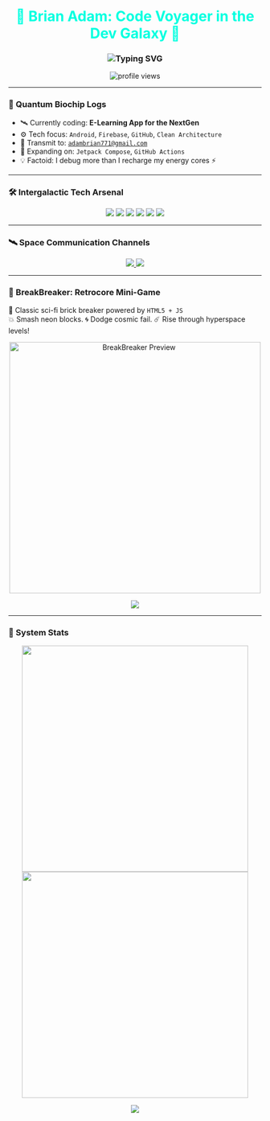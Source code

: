 
<h1 align="center" style="color:#00FFE0;">🚀 Brian Adam: Code Voyager in the Dev Galaxy 🌌</h1>

<h3 align="center">
  <img src="https://readme-typing-svg.demolab.com?font=Orbitron&size=22&pause=1000&color=00FFE0&center=true&vCenter=true&width=500&lines=Android+%2B+Firebase+Engineer;Clean+Code+Commander;AI+%26+Game+Mechanic+Explorer;Welcome+to+My+Universe!" alt="Typing SVG" />
</h3>

<p align="center">
  <img src="https://komarev.com/ghpvc/?username=brianadam&label=Galactic+Scans&color=00ffe0&style=flat" alt="profile views" />
</p>

---

### 🧠 Quantum Biochip Logs

- 🛰️ Currently coding: **E-Learning App for the NextGen**
- ⚙️ Tech focus: `Android`, `Firebase`, `GitHub`, `Clean Architecture`
- 💌 Transmit to: [`adambrian771@gmail.com`](mailto:adambrian771@gmail.com)
- 🧬 Expanding on: `Jetpack Compose`, `GitHub Actions`
- 💡 Factoid: I debug more than I recharge my energy cores ⚡

---

### 🛠️ Intergalactic Tech Arsenal

<p align="center">
  <img src="https://img.shields.io/badge/Java-%23ED8B00?style=for-the-badge&logo=java&logoColor=white"/>
  <img src="https://img.shields.io/badge/Kotlin-%230095D5?style=for-the-badge&logo=kotlin&logoColor=white"/>
  <img src="https://img.shields.io/badge/Android-%233DDC84?style=for-the-badge&logo=android&logoColor=white"/>
  <img src="https://img.shields.io/badge/Firebase-%23FFCA28?style=for-the-badge&logo=firebase&logoColor=black"/>
  <img src="https://img.shields.io/badge/Cloudinary-%233448C5?style=for-the-badge&logo=cloudinary&logoColor=white"/>
  <img src="https://img.shields.io/badge/GitHub-%23181717?style=for-the-badge&logo=github&logoColor=white"/>
</p>

---



### 🛰️ Space Communication Channels

<p align="center">
  <a href="mailto:adambrian771@gmail.com">
    <img src="https://img.shields.io/badge/Email_Protocol-Gmail-EA4335?style=for-the-badge&logo=gmail&logoColor=white"/>
  </a>
  <a href="https://www.linkedin.com/in/brian-adam-sinaga-5a57b125a" target="_blank">
    <img src="https://img.shields.io/badge/LinkedIn-Frequency-0077B5?style=for-the-badge&logo=linkedin&logoColor=white"/>
  </a>
</p>

---

### 👾 BreakBreaker: Retrocore Mini-Game

🧱 Classic sci-fi brick breaker powered by `HTML5 + JS`  
💥 Smash neon blocks. 🌀 Dodge cosmic fail. ☄️ Rise through hyperspace levels!

<p align="center">
  <img src="https://raw.githubusercontent.com/brianadam/breakbreaker/main/assets/preview.gif" alt="BreakBreaker Preview" width="500"/>
</p>

<p align="center">
  <a href="https://brian-spec-de.github.io/brick_breaker/" target="_blank">
    <img src="https://img.shields.io/badge/Engage_HyperPlay-Play_Now-00FFE0?style=for-the-badge&logo=github&logoColor=black"/>
  </a>
</p>

---

### 🧬 System Stats

<p align="center">
  <img src="https://github-readme-stats.vercel.app/api?username=brianadam&show_icons=true&theme=radical&hide_border=true&bg_color=0d1117&title_color=00FFE0&icon_color=F7AB0A" width="450"/>
  <img src="https://github-readme-streak-stats.herokuapp.com/?user=brianadam&theme=radical&hide_border=true&background=0D1117&currStreakLabel=00FFE0" width="450"/>
</p>

<p align="center">
  <img src="https://github-readme-activity-graph.vercel.app/graph?username=brianadam&bg_color=0d1117&color=00ffe0&line=f7ab0a&point=f7ab0a&area=true&hide_border=true"/>
</p>
